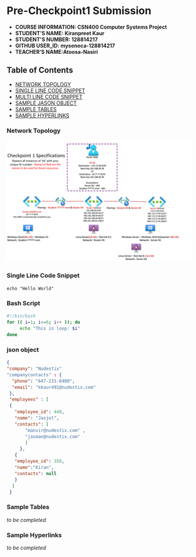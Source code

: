 # Pre-Checkpoint1 Submission 

- **COURSE INFORMATION: CSN400 Computer Systems Project**
- **STUDENT’S NAME: Kiranpreet Kaur**
- **STUDENT'S NUMBER: 128814217**
- **GITHUB USER_ID: myseneca-128814217**
- **TEACHER’S NAME:Atoosa-Nasiri** 


## Table of Contents
- [NETWORK TOPOLOGY](#network-topology)
- [SINGLE LINE CODE SNIPPET](#single-line-code-snippet)
- [MULTI LINE CODE SNIPPET](#multi-line-code-snippet)
- [SAMPLE JASON OBJECT](#sample-jason-object)
- [SAMPLE TABLES](#sample-tables)
- [SAMPLE HYPERLINKS](#sample-hyperlinks)

### Network Topology
<img src="../checkpoint1-diagram.png"
     alt="Network topology image not found"
     style="float; left; margin-right: 10px;" />


### Single Line Code Snippet
`echo "Hello World"`


### Bash Script
```bash
#!/bin/bash
for (( i=1; i<=6; i++ )); do
     echo "This is loop: $i"
done
```

### json object
```json
{
"company": "Nudestix"
"companycontacts" : {
  "phone": "647-231-8400",
  "email": "kkaur491@nudestix.com"
 },
 "employees" : [
 {
   "employee_id": 440,
   "name": "Jasjot",
   "contacts": [
       "manvir@nudestix.com" ,
       "jasman@nudestix.com"
       ]
     },
   {
   "employee_id": 350,
   "name":"Kiran",
   "contacts": null
   }
  ]
 }
 ```
  


### Sample Tables
_to be completed_


### Sample Hyperlinks
_to be completed_



